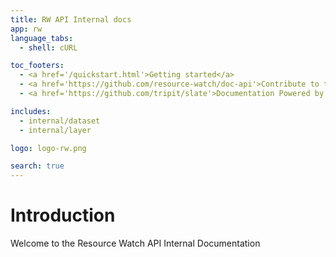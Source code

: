 ```yaml
---
title: RW API Internal docs
app: rw
language_tabs:
  - shell: cURL

toc_footers:
  - <a href='/quickstart.html'>Getting started</a>
  - <a href='https://github.com/resource-watch/doc-api'>Contribute to these docs</a>
  - <a href='https://github.com/tripit/slate'>Documentation Powered by Slate</a>

includes:
  - internal/dataset
  - internal/layer

logo: logo-rw.png

search: true
---
```


# Introduction

Welcome to the Resource Watch API Internal Documentation
